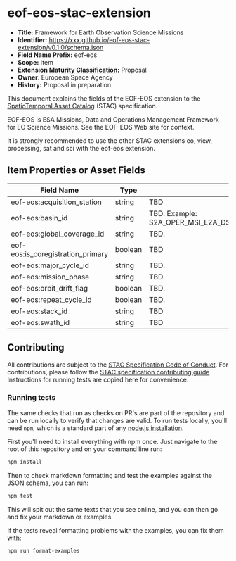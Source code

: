 # eof-eos-stac-extension

- **Title:** Framework for Earth Observation Science Missions
- **Identifier:** <https://xxx.github.io/eof-eos-stac-extension/v0.1.0/schema.json>
- **Field Name Prefix:** eof-eos
- **Scope:** Item
- **Extension [Maturity Classification](https://github.com/radiantearth/stac-spec/tree/master/extensions/README.md#extension-maturity):** Proposal
- **Owner**: European Space Agency
- **History:** Proposal in preparation

This document explains the fields of the EOF-EOS extension to the
[SpatioTemporal Asset Catalog](https://github.com/radiantearth/stac-spec) (STAC) specification.

EOF-EOS is ESA Missions, Data and Operations Management Framework for EO Science Missions.
See the EOF-EOS Web site for context.

It is strongly recommended to use the other STAC extensions eo, view, processing, sat and sci with the eof-eos extension.

## Item Properties or Asset Fields



| Field Name               | Type                                                   | Description                      |
| ------------------------ | ------------------------------------------------------ | -------------------------------- |
| eof-eos:acquisition_station    | string                                     | TBD |
| eof-eos:basin_id       | string                                                  | TBD. Example: S2A_OPER_MSI_L2A_DS_2APS_20240308T143352_S20240308T101546_N05.10 |
| eof-eos:global_coverage_id       | string                                                  | TBD. |
| eof-eos:is_coregistration_primary     | boolean                                               | TBD                             |
| eof-eos:major_cycle_id       | string                                                 | TBD.  |
| eof-eos:mission_phase       | string                                                 | TBD.  |
| eof-eos:orbit_drift_flag       | boolean                                                 | TBD.  |
| eof-eos:repeat_cycle_id       | boolean                                                 | TBD.  |
| eof-eos:stack_id     | string                                                 | TBD |
| eof-eos:swath_id        | string                                                  | TBD    |


## Contributing

All contributions are subject to the
[STAC Specification Code of Conduct](https://github.com/radiantearth/stac-spec/blob/master/CODE_OF_CONDUCT.md).
For contributions, please follow the
[STAC specification contributing guide](https://github.com/radiantearth/stac-spec/blob/master/CONTRIBUTING.md) Instructions
for running tests are copied here for convenience.

### Running tests

The same checks that run as checks on PR's are part of the repository and can be run locally to verify that changes are valid. 
To run tests locally, you'll need `npm`, which is a standard part of any [node.js installation](https://nodejs.org/en/download/).

First you'll need to install everything with npm once. Just navigate to the root of this repository and on 
your command line run:
```bash
npm install
```

Then to check markdown formatting and test the examples against the JSON schema, you can run:
```bash
npm test
```

This will spit out the same texts that you see online, and you can then go and fix your markdown or examples.

If the tests reveal formatting problems with the examples, you can fix them with:
```bash
npm run format-examples
```

